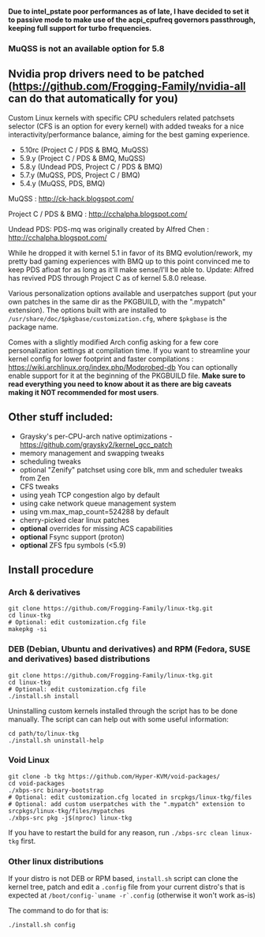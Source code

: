 **Due to intel_pstate poor performances as of late, I have decided to set it to passive mode to make use of the acpi_cpufreq governors passthrough, keeping full support for turbo frequencies.**

### MuQSS is not an available option for 5.8
## Nvidia prop drivers need to be patched (https://github.com/Frogging-Family/nvidia-all can do that automatically for you)


Custom Linux kernels with specific CPU schedulers related patchsets selector (CFS is an option for every kernel) with added tweaks for a nice interactivity/performance balance, aiming for the best gaming experience.
- 5.10rc (Project C / PDS & BMQ, MuQSS)
- 5.9.y (Project C / PDS & BMQ, MuQSS)
- 5.8.y (Undead PDS, Project C / PDS & BMQ)
- 5.7.y (MuQSS, PDS, Project C / BMQ)
- 5.4.y (MuQSS, PDS, BMQ)

MuQSS : http://ck-hack.blogspot.com/

Project C / PDS & BMQ : http://cchalpha.blogspot.com/

Undead PDS: PDS-mq was originally created by Alfred Chen : http://cchalpha.blogspot.com/

While he dropped it with kernel 5.1 in favor of its BMQ evolution/rework, my pretty bad gaming experiences with BMQ up to this point convinced me to keep PDS afloat for as long as it'll make sense/I'll be able to.
Update: Alfred has revived PDS through Project C as of kernel 5.8.0 release.

Various personalization options available and userpatches support (put your own patches in the same dir as the PKGBUILD, with the ".mypatch" extension). The options built with are installed to `/usr/share/doc/$pkgbase/customization.cfg`, where `$pkgbase` is the package name.

Comes with a slightly modified Arch config asking for a few core personalization settings at compilation time.
If you want to streamline your kernel config for lower footprint and faster compilations : https://wiki.archlinux.org/index.php/Modprobed-db
You can optionally enable support for it at the beginning of the PKGBUILD file. **Make sure to read everything you need to know about it as there are big caveats making it NOT recommended for most users**.

## Other stuff included:
- Graysky's per-CPU-arch native optimizations - https://github.com/graysky2/kernel_gcc_patch
- memory management and swapping tweaks
- scheduling tweaks
- optional "Zenify" patchset using core blk, mm and scheduler tweaks from Zen
- CFS tweaks
- using yeah TCP congestion algo by default
- using cake network queue management system
- using vm.max_map_count=524288 by default
- cherry-picked clear linux patches
- **optional** overrides for missing ACS capabilities
- **optional** Fsync support (proton)
- **optional** ZFS fpu symbols (<5.9)

## Install procedure

### Arch & derivatives
```
git clone https://github.com/Frogging-Family/linux-tkg.git
cd linux-tkg
# Optional: edit customization.cfg file
makepkg -si
```

### DEB (Debian, Ubuntu and derivatives) and RPM (Fedora, SUSE and derivatives) based distributions
```
git clone https://github.com/Frogging-Family/linux-tkg.git
cd linux-tkg
# Optional: edit customization.cfg file
./install.sh install
```
Uninstalling custom kernels installed through the script has to be done 
manually. The script can can help out with some useful information:
```
cd path/to/linux-tkg
./install.sh uninstall-help
```

### Void Linux
```
git clone -b tkg https://github.com/Hyper-KVM/void-packages/
cd void-packages
./xbps-src binary-bootstrap
# Optional: edit customization.cfg located in srcpkgs/linux-tkg/files
# Optional: add custom userpatches with the ".mypatch" extension to srcpkgs/linux-tkg/files/mypatches
./xbps-src pkg -j$(nproc) linux-tkg
```
If you have to restart the build for any reason, run `./xbps-src clean linux-tkg` first.

### Other linux distributions
If your distro is not DEB or RPM based, `install.sh` script can clone the kernel tree, patch and edit a `.config` file from your current distro's 
that is expected at ``/boot/config-`uname -r`.config`` (otherwise it won't work as-is)

The command to do for that is:
```
./install.sh config
```

